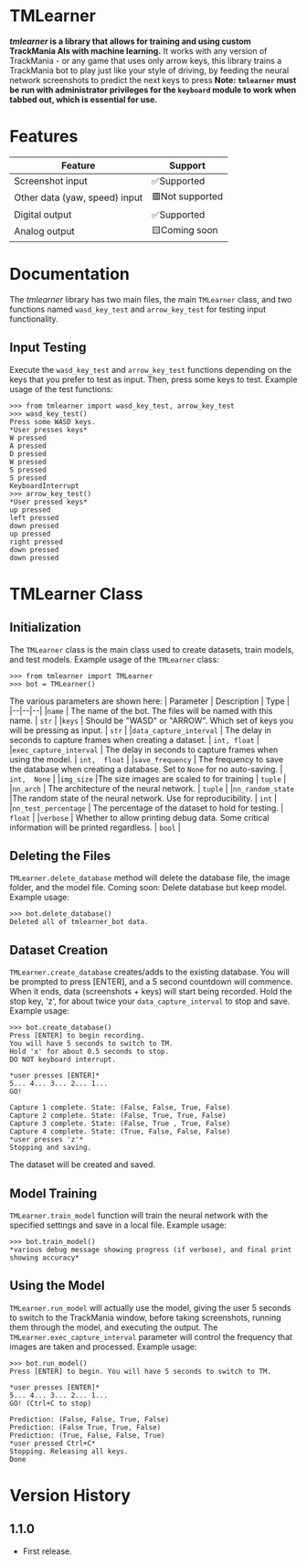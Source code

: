 ﻿# TMLearner
***tmlearner* is a library that allows for training and using custom TrackMania AIs with machine learning.** It works with any version of TrackMania - or any game that uses only arrow keys, this library trains a TrackMania bot to play just like your style of driving, by feeding the neural network screenshots to predict the next keys to press
**Note: `tmlearner` must be run with administrator privileges for the `keyboard` module to work when tabbed out, which is essential for use.** 
# Features
| Feature | Support |
|--|--|
|Screenshot input|✅Supported|
|Other data (yaw, speed) input|🟥Not supported|
|Digital output|✅Supported|
|Analog output|🟨Coming soon|
# Documentation
The *tmlearner* library has two main files, the main `TMLearner` class, and two functions named `wasd_key_test` and `arrow_key_test` for testing input functionality.
## Input Testing
Execute the `wasd_key_test` and `arrow_key_test` functions depending on the keys that you prefer to test as input. Then, press some keys to test.
Example usage of the test functions:
```
>>> from tmlearner import wasd_key_test, arrow_key_test
>>> wasd_key_test()
Press some WASD keys.
*User presses keys*
W pressed
A pressed
D pressed
W pressed
S pressed
S pressed
KeyboardInterrupt
>>> arrow_key_test()
*User pressed keys*
up pressed
left pressed
down pressed
up pressed
right pressed
down pressed
down pressed
```
# TMLearner Class

## Initialization
The `TMLearner` class is the main class used to create datasets, train models, and test models.
Example usage of the `TMLearner` class:
```
>>> from tmlearner import TMLearner
>>> bot = TMLearner()
```
The various parameters are shown here:
| Parameter | Description | Type |
|--|--|--|
|`name` | The name of the bot. The files will be named with this name. | `str` |
|`keys` | Should be "WASD" or "ARROW". Which set of keys you will be pressing as input. | `str` |
|`data_capture_interval` | The delay in seconds to capture frames when creating a dataset. | `int, float` |
|`exec_capture_interval` | The delay in seconds to capture frames when using the model. | `int,  float` |
|`save_frequency` | The frequency to save the database when creating a database. Set to `None` for no auto-saving. | `int,  None` |
|`img_size` |The size images are scaled to for training | `tuple` |
|`nn_arch` | The architecture of the neural network. | `tuple` |
|`nn_random_state` |The random state of the neural network. Use for reproducibility. | `int` |
|`nn_test_percentage` | The percentage of the dataset to hold for testing. | `float` |
|`verbose` | Whether to allow printing debug data. Some critical information will be printed regardless. | `bool` |

## Deleting the Files
`TMLearner.delete_database` method will delete the database file, the image folder, and the model file. Coming soon: Delete database but keep model.
Example usage:
```
>>> bot.delete_database()
Deleted all of tmlearner_bot data.
```

## Dataset Creation
`TMLearner.create_database` creates/adds to the existing database. You will be prompted to press [ENTER], and a 5 second countdown will commence. When it ends, data (screenshots + keys) will start being recorded. Hold the stop key, 'z', for about twice your `data_capture_interval` to stop and save.
Example usage:
```
>>> bot.create_database()
Press [ENTER] to begin recording.
You will have 5 seconds to switch to TM.
Hold 'x' for about 0.5 seconds to stop.
DO NOT keyboard interrupt.

*user presses [ENTER]*
5... 4... 3... 2... 1...
GO!

Capture 1 complete. State: (False, False, True, False)
Capture 2 complete. State: (False, True, True, False)
Capture 3 complete. State: (False, True , True, False)
Capture 4 complete. State: (True, False, False, False)
*user presses 'z'*
Stopping and saving.
```
The dataset will be created and saved.

## Model Training
`TMLearner.train_model` function will train the neural network with the specified settings and save in a local file.
Example usage:
```
>>> bot.train_model()
*various debug message showing progress (if verbose), and final print showing accuracy*
```
## Using the Model
`TMLearner.run_model` will actually use the model, giving the user 5 seconds to switch to the TrackMania window, before taking screenshots, running them through the model, and executing the output. The `TMLearner.exec_capture_interval` parameter will control the frequency that images are taken and processed.
Example usage:
```
>>> bot.run_model()
Press [ENTER] to begin. You will have 5 seconds to switch to TM.

*user presses [ENTER]*
5... 4... 3... 2... 1...
GO! (Ctrl+C to stop)

Prediction: (False, False, True, False)
Prediction: (False True, True, False)
Prediction: (True, False, False, True)
*user pressed Ctrl+C*
Stopping. Releasing all keys.
Done
```
# Version History

## 1.1.0
- First release.
